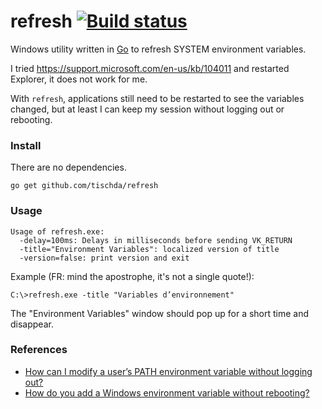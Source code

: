 ﻿# refresh [![Build status](https://ci.appveyor.com/api/projects/status/ok7detq1hwnbd5cc?svg=true)](https://ci.appveyor.com/project/tischda/refresh)

Windows utility written in [Go](https://www.golang.org) to refresh
SYSTEM environment variables.

I tried https://support.microsoft.com/en-us/kb/104011 and restarted Explorer,
it does not work for me.

With `refresh`, applications still need to be restarted to see the variables
changed, but at least I can keep my session without logging out or rebooting.

### Install

There are no dependencies.

~~~
go get github.com/tischda/refresh
~~~

### Usage

~~~
Usage of refresh.exe:
  -delay=100ms: Delays in milliseconds before sending VK_RETURN
  -title="Environment Variables": localized version of title
  -version=false: print version and exit
~~~

Example (FR: mind the apostrophe, it's not a single quote!):

~~~
C:\>refresh.exe -title "Variables d’environnement"
~~~

The "Environment Variables" window should pop up for a short time and disappear.

### References

* [How can I modify a user’s PATH environment variable without logging out?](http://serverfault.com/questions/33681/how-can-i-modify-a-user-s-path-environment-variable-without-logging-out?rq=1)
* [How do you add a Windows environment variable without rebooting?](http://serverfault.com/questions/8855/how-do-you-add-a-windows-environment-variable-without-rebooting)
